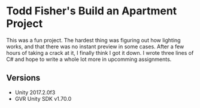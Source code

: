 # Todd Fisher's Build an Apartment Project

This was a fun project. The hardest thing was figuring out how lighting works, and that there was no instant preview in some cases. After a few hours of taking a crack at it, I finally think I got it down. I wrote three lines of C# and hope to write a whole lot more in upcomming assignments.


## Versions
- Unity 2017.2.0f3
- GVR Unity SDK v1.70.0
